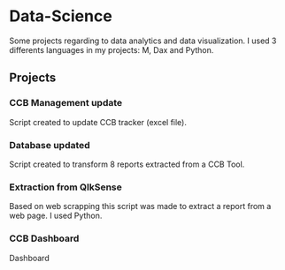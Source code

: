 # Data-Science
Some projects regarding to data analytics and data visualization.
I used 3 differents languages in my projects: M, Dax and Python.

## Projects

### CCB Management update
Script created to update CCB tracker (excel file). 

### Database updated
Script created to transform 8 reports extracted from a CCB Tool.

### Extraction from QlkSense
Based on web scrapping this script was made to extract a report from a web page.
I used Python.

### CCB Dashboard
Dashboard 
